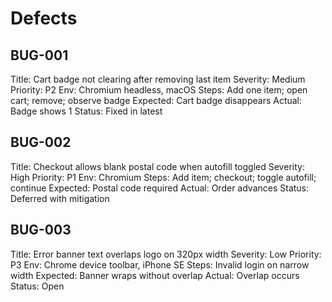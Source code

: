 # Defects
## BUG-001
Title: Cart badge not clearing after removing last item
Severity: Medium  Priority: P2
Env: Chromium headless, macOS
Steps: Add one item; open cart; remove; observe badge
Expected: Cart badge disappears
Actual: Badge shows 1
Status: Fixed in latest

## BUG-002
Title: Checkout allows blank postal code when autofill toggled
Severity: High  Priority: P1
Env: Chromium
Steps: Add item; checkout; toggle autofill; continue
Expected: Postal code required
Actual: Order advances
Status: Deferred with mitigation

## BUG-003
Title: Error banner text overlaps logo on 320px width
Severity: Low  Priority: P3
Env: Chrome device toolbar, iPhone SE
Steps: Invalid login on narrow width
Expected: Banner wraps without overlap
Actual: Overlap occurs
Status: Open
